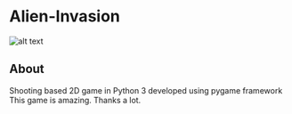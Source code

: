 # Alien-Invasion

![alt text](https://github.com/manp3104/Alien-Invasion/blob/master/images/Capture.PNG)


## About
Shooting based 2D game in Python 3 developed using pygame framework
This game is amazing.
Thanks a lot.
